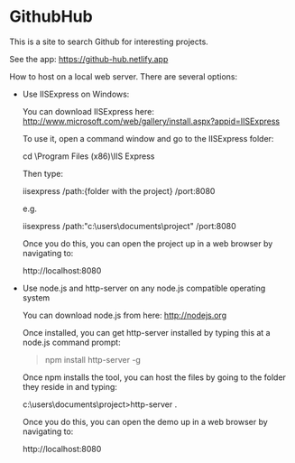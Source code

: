 # GithubHub
This is a site to search Github for interesting projects.

See the app: https://github-hub.netlify.app

How to host on a local web server. There are 
several options:

- Use IISExpress on Windows:

  You can download IISExpress here: 
  http://www.microsoft.com/web/gallery/install.aspx?appid=IISExpress
  
  To use it, open a command window and go to the IISExpress folder:

  cd \Program Files (x86)\IIS Express

  Then type: 

  iisexpress /path:{folder with the project} /port:8080

  e.g.

  iisexpress /path:"c:\users\documents\project" /port:8080

  Once you do this, you can open the project up in a web browser by navigating to:

  http://localhost:8080

- Use node.js and http-server on any node.js compatible operating system

  You can download node.js from here:
  http://nodejs.org

  Once installed, you can get http-server installed by typing this at a node.js command prompt:

  > npm install http-server -g

  Once npm installs the tool, you can host the files by going to the folder they reside in and 
  typing:

  c:\users\documents\project>http-server .

  Once you do this, you can open the demo up in a web browser by navigating to:

  http://localhost:8080

